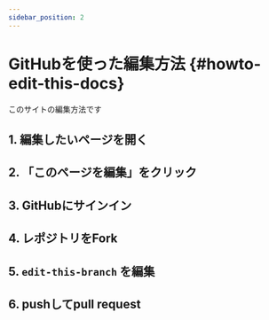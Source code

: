 ```yaml
---
sidebar_position: 2
---
```


# GitHubを使った編集方法 {#howto-edit-this-docs}

このサイトの編集方法です

## 1. 編集したいページを開く

## 2. 「このページを編集」をクリック

## 3. GitHubにサインイン

## 4. レポジトリをFork

## 5. `edit-this-branch` を編集

## 6. pushしてpull request

